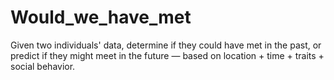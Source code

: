 # Would_we_have_met
Given two individuals' data, determine if they could have met in the past, or predict if they might meet in the future — based on location + time + traits + social behavior.
